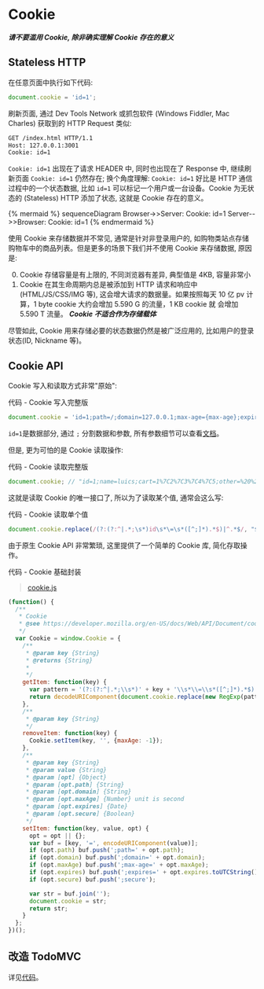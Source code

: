 # Cookie

***请不要滥用 Cookie, 除非确实理解 Cookie 存在的意义***

## Stateless HTTP

在任意页面中执行如下代码:

```js
document.cookie = 'id=1';
```

刷新页面, 通过 Dev Tools Network 或抓包软件 (Windows Fiddler, Mac Charles) 获取到的 HTTP Request 类似:

```bash
GET /index.html HTTP/1.1
Host: 127.0.0.1:3001
Cookie: id=1
```

`Cookie: id=1` 出现在了请求 HEADER 中, 同时也出现在了 Response 中, 继续刷新页面 `Cookie: id=1` 仍然存在; 换个角度理解: `Cookie: id=1` 好比是 HTTP 通信过程中的一个状态数据, 比如 `id=1` 可以标记一个用户或一台设备。Cookie 为无状态的 (Stateless) HTTP 添加了状态, 这就是 Cookie 存在的意义。

{% mermaid %}
sequenceDiagram
    Browser->>Server: Cookie: id=1
    Server-->>Browser: Cookie: id=1
{% endmermaid %}

使用 Cookie 来存储数据并不常见, 通常是针对非登录用户的, 如购物类站点存储购物车中的商品列表。但是更多的场景下我们并不使用 Cookie 来存储数据, 原因是:
 
 0. Cookie 存储容量是有上限的, 不同浏览器有差异, 典型值是 4KB, 容量非常小
 0. Cookie 在其生命周期内总是被添加到 HTTP 请求和响应中(HTML/JS/CSS/IMG 等), 这会增大请求的数据量。如果按照每天 10 亿 pv 计算，1 byte cookie 大约会增加 5.590 G 的流量，1 KB cookie 就 会增加 5.590 T 流量。 ***Cookie 不适合作为存储载体***
 
尽管如此, Cookie 用来存储必要的状态数据仍然是被广泛应用的, 比如用户的登录状态(ID, Nickname 等)。

## Cookie API

Cookie 写入和读取方式非常"原始":

代码 - Cookie 写入完整版  
```js
document.cookie = 'id=1;path=/;domain=127.0.0.1;max-age={max-age};expires={expires};secure';
```

`id=1`是数据部分, 通过 `;` 分割数据和参数, 所有参数细节可以查看[文档](https://developer.mozilla.org/en-US/docs/Web/API/Document/cookie)。

但是, 更为可怕的是 Cookie 读取操作:

代码 - Cookie 读取完整版  
```js
document.cookie; // "id=1;name=luics;cart=1%7C2%7C3%7C4%7C5;other=%20%20sdsd%20-%20%2B%20sd"
```

这就是读取 Cookie 的唯一接口了, 所以为了读取某个值, 通常会这么写:

代码 - Cookie 读取单个值  
```js
document.cookie.replace(/(?:(?:^|.*;\s*)id\s*\=\s*([^;]*).*$)|^.*$/, "$1"); // "1"
```

由于原生 Cookie API 非常繁琐, 这里提供了一个简单的 Cookie 库, 简化存取操作。

代码 - Cookie 基础封装
> [cookie.js](../../examples/data/cookie.js)

```js
(function() {
  /**
   * Cookie
   * @see https://developer.mozilla.org/en-US/docs/Web/API/Document/cookie#Syntax
   */
  var Cookie = window.Cookie = {
    /**
     * @param key {String}
     * @returns {String}
     *
     */
    getItem: function(key) {
      var pattern = '(?:(?:^|.*;\\s*)' + key + '\\s*\\=\\s*([^;]*).*$)|^.*$';
      return decodeURIComponent(document.cookie.replace(new RegExp(pattern), "$1"));
    },
    /**
     * @param key {String}
     */
    removeItem: function(key) {
      Cookie.setItem(key, '', {maxAge: -1});
    },
    /**
     * @param key {String}
     * @param value {String}
     * @param [opt] {Object}
     * @param [opt.path] {String}
     * @param [opt.domain] {String}
     * @param [opt.maxAge] {Number} unit is second
     * @param [opt.expires] {Date}
     * @param [opt.secure] {Boolean}
     */
    setItem: function(key, value, opt) {
      opt = opt || {};
      var buf = [key, '=', encodeURIComponent(value)];
      if (opt.path) buf.push(';path=' + opt.path);
      if (opt.domain) buf.push(';domain=' + opt.domain);
      if (opt.maxAge) buf.push(';max-age=' + opt.maxAge);
      if (opt.expires) buf.push(';expires=' + opt.expires.toUTCString());
      if (opt.secure) buf.push(';secure');

      var str = buf.join('');
      document.cookie = str;
      return str;
    }
  };
})();
```

## 改造 TodoMVC

详见[代码](https://github.com/luics/web-dev/blob/master/examples/data/TodoMVC-cookie.html)。

